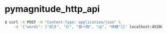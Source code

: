 # pymagnitude_http_api

```sh
$ curl -X POST -H "Content-Type: application/json" \
    -d '{"words": ["好き", "だ", "食べ物", "は", "林檎"]}' localhost:45200
```